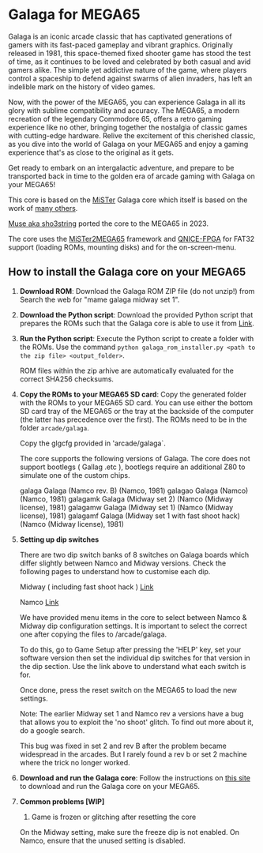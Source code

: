 Galaga for MEGA65
=================

Galaga is an iconic arcade classic that has captivated generations of gamers
with its fast-paced gameplay and vibrant graphics. Originally released in
1981, this space-themed fixed shooter game has stood the test of time, as it
continues to be loved and celebrated by both casual and avid gamers alike.
The simple yet addictive nature of the game, where players control a spaceship
to defend against swarms of alien invaders, has left an indelible mark on the
history of video games.

Now, with the power of the MEGA65, you can experience Galaga in all its glory
with sublime compatibility and accuracy. The MEGA65, a modern recreation of
the legendary Commodore 65, offers a retro gaming experience like no other,
bringing together the nostalgia of classic games with cutting-edge hardware.
Relive the excitement of this cherished classic, as you dive into the world of
Galaga on your MEGA65 and enjoy a gaming experience that's as close to the
original as it gets.

Get ready to embark on an intergalactic adventure, and prepare to be
transported back in time to the golden era of arcade gaming with
Galaga on your MEGA65!

This core is based on the
[MiSTer](https://github.com/MiSTer-devel/Arcade-Galaga_MiSTer)
Galaga core which
itself is based on the work of [many others](AUTHORS).

[Muse aka sho3string](https://github.com/sho3string)
ported the core to the MEGA65 in 2023.

The core uses the [MiSTer2MEGA65](https://github.com/sy2002/MiSTer2MEGA65)
framework and [QNICE-FPGA](https://github.com/sy2002/QNICE-FPGA) for
FAT32 support (loading ROMs, mounting disks) and for the
on-screen-menu.

How to install the Galaga core on your MEGA65
---------------------------------------------

1. **Download ROM**: Download the Galaga ROM ZIP file (do not unzip!) from
  Search the web for "mame galaga midway set 1".

2. **Download the Python script**: Download the provided Python script that
   prepares the ROMs such that the Galaga core is able to use it from
   [Link](https://github.com/sho3string/GalagaMEGA65/blob/master/galaga_rom_installer.py).

3. **Run the Python script**: Execute the Python script to create a folder
   with the ROMs. 
   Use the command `python galaga_rom_installer.py <path to the zip file> <output_folder>`.

   ROM files within the zip arhive are automatically evaluated for the correct SHA256 checksums.

5. **Copy the ROMs to your MEGA65 SD card**: Copy the generated folder with
   the ROMs to your MEGA65 SD card. You can use either the bottom SD card tray
   of the MEGA65 or the tray at the backside of the computer (the latter has
   precedence over the first).
   The ROMs need to be in the folder `arcade/galaga`.
   
   Copy the glgcfg provided in 'arcade/galaga`.

   The core supports the following versions of Galaga. The core does not support bootlegs ( Gallag .etc ),
   bootlegs require an additional Z80 to simulate one of the custom chips.

   galaga         Galaga (Namco rev. B)                       (Namco, 1981)
   galagao        Galaga (Namco)                              (Namco, 1981)
   galagamk       Galaga (Midway set 2)                       (Namco (Midway license), 1981)
   galagamw       Galaga (Midway set 1)                       (Namco (Midway license), 1981)
   galagamf       Galaga (Midway set 1 with fast shoot hack)  (Namco (Midway license), 1981)

7. **Setting up dip switches**

   There are two dip switch banks of 8 switches on Galaga boards which differ slightly between Namco and Midway versions.
   Check the following pages to understand how to customise each dip.

   Midway ( including fast shoot hack )
   [Link](http://www.arcaderestoration.com/gamedips/3290/Galaga+Midway+set+1/Galaga.aspx)

   Namco 
   [Link](http://www.arcaderestoration.com/gamedips/3291/Galaga+Namco/Galaga.aspx)
   
   We have provided menu items in the core to select between Namco & Midway dip configuration settings.
   It is important to select the correct one after copying the files to /arcade/galaga.

   To do this, go to Game Setup after pressing the 'HELP' key, set your software version then set the individual
   dip switches for that version in the dip section. Use the link above to understand what each switch is for.

   Once done, press the reset switch on the MEGA65 to load the new settings.

   Note: 
   The earlier Midway set 1 and Namco rev a versions have a bug that allows you to exploit the 'no shoot' glitch.
   To find out more about it, do a google search.

   This bug was fixed in set 2 and rev B after the problem became widespread in the arcades. But I rarely found a rev b or set 2
   machine where the trick no longer worked.


9. **Download and run the Galaga core**: Follow the instructions on
  [this site](https://sy2002.github.io/m65cores/) to download and run the
  Galaga core on your MEGA65.

10. **Common problems [WIP]**

    1. Game is frozen or glitching after resetting the core
   
    On the Midway setting, make sure the freeze dip is not enabled.
    On Namco, ensure that the unused setting is disabled.


    
